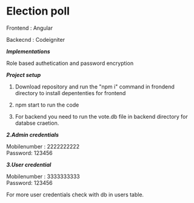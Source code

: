 # Election poll 

Frontend : Angular

Backecnd : Codeigniter

***Implementations***

Role based authetication and password encryption 

***Project setup***

1. Download repository and run the "npm i" command in frondend directory to install depententies for frontend

2. npm start to run the code

3. For backend you need to run the vote.db file in backend directory for databse craetion.

***2.Admin credentials***

Mobilenumber : 2222222222\
Password: 123456

***3.User credential***

Mobilenumber : 3333333333\
Password: 123456

For more user credentials check with db in users table.
